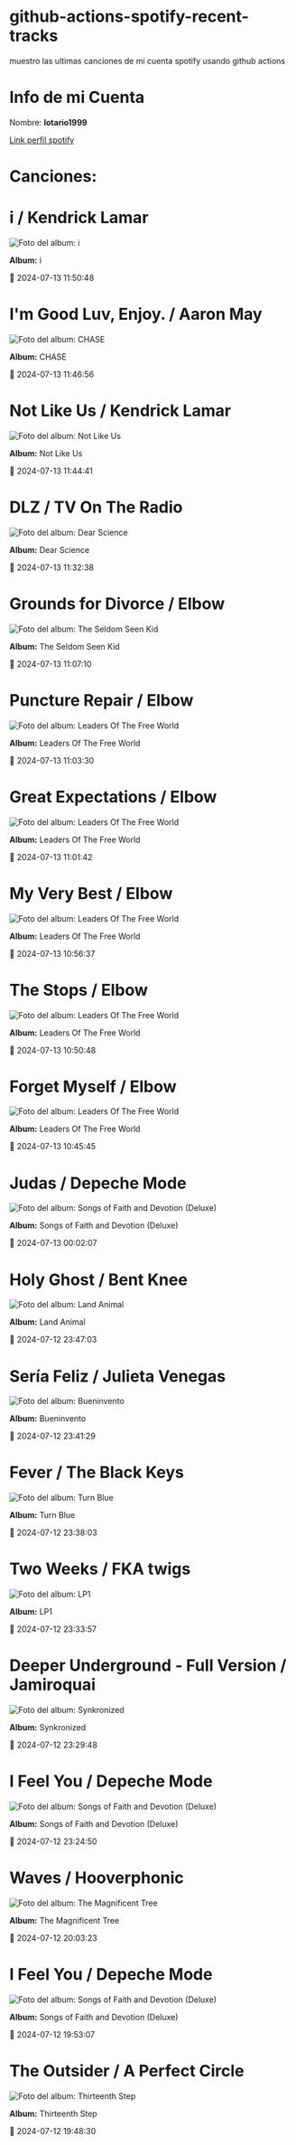 

# github-actions-spotify-recent-tracks        

muestro las ultimas canciones de mi cuenta spotify usando github actions

# Info de mi Cuenta
Nombre: **lotario1999**

[Link perfil spotify](https://open.spotify.com/user/lotario1999)

# Canciones:



# **i** / Kendrick Lamar

![Foto del album: i](https://i.scdn.co/image/ab67616d00001e026d89f336fbfbdf2089701da0)

**Album:** i

📅 2024-07-13 11:50:48


# **I'm Good Luv, Enjoy.** / Aaron May

![Foto del album: CHASE](https://i.scdn.co/image/ab67616d00001e0253c7a0c956286b6a39185af4)

**Album:** CHASE

📅 2024-07-13 11:46:56


# **Not Like Us** / Kendrick Lamar

![Foto del album: Not Like Us](https://i.scdn.co/image/ab67616d00001e021ea0c62b2339cbf493a999ad)

**Album:** Not Like Us

📅 2024-07-13 11:44:41


# **DLZ** / TV On The Radio

![Foto del album: Dear Science](https://i.scdn.co/image/ab67616d00001e0213bfc2f5f0debc84f100b9ef)

**Album:** Dear Science

📅 2024-07-13 11:32:38


# **Grounds for Divorce** / Elbow

![Foto del album: The Seldom Seen Kid](https://i.scdn.co/image/ab67616d00001e02967a417ba6b1db017324e8a8)

**Album:** The Seldom Seen Kid

📅 2024-07-13 11:07:10


# **Puncture Repair** / Elbow

![Foto del album: Leaders Of The Free World](https://i.scdn.co/image/ab67616d00001e028ceddc7ebcd8896e86ea1bfe)

**Album:** Leaders Of The Free World

📅 2024-07-13 11:03:30


# **Great Expectations** / Elbow

![Foto del album: Leaders Of The Free World](https://i.scdn.co/image/ab67616d00001e028ceddc7ebcd8896e86ea1bfe)

**Album:** Leaders Of The Free World

📅 2024-07-13 11:01:42


# **My Very Best** / Elbow

![Foto del album: Leaders Of The Free World](https://i.scdn.co/image/ab67616d00001e028ceddc7ebcd8896e86ea1bfe)

**Album:** Leaders Of The Free World

📅 2024-07-13 10:56:37


# **The Stops** / Elbow

![Foto del album: Leaders Of The Free World](https://i.scdn.co/image/ab67616d00001e028ceddc7ebcd8896e86ea1bfe)

**Album:** Leaders Of The Free World

📅 2024-07-13 10:50:48


# **Forget Myself** / Elbow

![Foto del album: Leaders Of The Free World](https://i.scdn.co/image/ab67616d00001e028ceddc7ebcd8896e86ea1bfe)

**Album:** Leaders Of The Free World

📅 2024-07-13 10:45:45


# **Judas** / Depeche Mode

![Foto del album: Songs of Faith and Devotion (Deluxe)](https://i.scdn.co/image/ab67616d00001e02029fe2605ca0c2edd929658f)

**Album:** Songs of Faith and Devotion (Deluxe)

📅 2024-07-13 00:02:07


# **Holy Ghost** / Bent Knee

![Foto del album: Land Animal](https://i.scdn.co/image/ab67616d00001e02b3e6b1494af0def99c9d80f0)

**Album:** Land Animal

📅 2024-07-12 23:47:03


# **Sería Feliz** / Julieta Venegas

![Foto del album: Bueninvento](https://i.scdn.co/image/ab67616d00001e0233a3f661128d181cebac962a)

**Album:** Bueninvento

📅 2024-07-12 23:41:29


# **Fever** / The Black Keys

![Foto del album: Turn Blue](https://i.scdn.co/image/ab67616d00001e021af8fb0d8859055d35d2290f)

**Album:** Turn Blue

📅 2024-07-12 23:38:03


# **Two Weeks** / FKA twigs

![Foto del album: LP1](https://i.scdn.co/image/ab67616d00001e0277a39a4e1d5d0f24dac1130a)

**Album:** LP1

📅 2024-07-12 23:33:57


# **Deeper Underground - Full Version** / Jamiroquai

![Foto del album: Synkronized](https://i.scdn.co/image/ab67616d00001e024ccb64f022a53d3e8ec84a20)

**Album:** Synkronized

📅 2024-07-12 23:29:48


# **I Feel You** / Depeche Mode

![Foto del album: Songs of Faith and Devotion (Deluxe)](https://i.scdn.co/image/ab67616d00001e02029fe2605ca0c2edd929658f)

**Album:** Songs of Faith and Devotion (Deluxe)

📅 2024-07-12 23:24:50


# **Waves** / Hooverphonic

![Foto del album: The Magnificent Tree](https://i.scdn.co/image/ab67616d00001e02adc391e06a1ecdc2cb4d193f)

**Album:** The Magnificent Tree

📅 2024-07-12 20:03:23


# **I Feel You** / Depeche Mode

![Foto del album: Songs of Faith and Devotion (Deluxe)](https://i.scdn.co/image/ab67616d00001e02029fe2605ca0c2edd929658f)

**Album:** Songs of Faith and Devotion (Deluxe)

📅 2024-07-12 19:53:07


# **The Outsider** / A Perfect Circle

![Foto del album: Thirteenth Step](https://i.scdn.co/image/ab67616d00001e029fce7baa218063d99799ce52)

**Album:** Thirteenth Step

📅 2024-07-12 19:48:30
